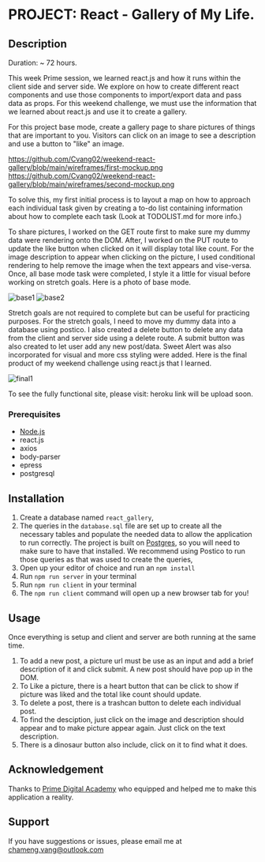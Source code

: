 # PROJECT: React - Gallery of My Life.

## Description

Duration: ~ 72 hours.

This week Prime session, we learned react.js and how it runs within the client side and server side. We explore on how to create different react components and use those components to import/export data and pass data as props. For this weekend challenge, we must use the information that we learned about react.js and use it to create a gallery. 

For this project base mode, create a gallery page to share pictures of things that are important to you. Visitors can click on an image to see a description and use a button to "like" an image.

https://github.com/Cvang02/weekend-react-gallery/blob/main/wireframes/first-mockup.png
https://github.com/Cvang02/weekend-react-gallery/blob/main/wireframes/second-mockup.png

To solve this, my first initial process is to layout a map on how to approach each individual task given by creating a to-do list containing information about how to complete each task (Look at TODOLIST.md for more info.) 

To share pictures, I worked on the GET route first to make sure my dummy data were rendering onto the DOM. After, I worked on the PUT route to update the like button when clicked on it will display total like count. For the image description to appear when clicking on the picture, I used conditional rendering to help remove the image when the text appears and vise-versa. Once, all base mode task were completed, I style it a little for visual before working on stretch goals. Here is a photo of base mode. 

![base1](https://user-images.githubusercontent.com/105823509/190927511-a221b575-8f51-4b84-a643-c5f4ac98ccec.png)
![base2](https://user-images.githubusercontent.com/105823509/190927544-fc58661a-8ae9-4970-8be9-29337e494bfb.png)

Stretch goals are not required to complete but can be useful for practicing purposes. For the stretch goals, I need to move my dummy data into a database using postico. I also created a delete button to delete any data from the client and server side using a delete route. A submit button was also created to let user add any new post/data. Sweet Alert was also incorporated for visual and more css styling were added. Here is the final product of my weekend challenge using react.js that I learned. 

![final1](https://user-images.githubusercontent.com/105823509/190927556-32e73a88-9a90-4b88-b383-a67bc87c2ce5.png)

To see the fully functional site, please visit: heroku link will be upload soon.

### Prerequisites

- [Node.js](https://nodejs.org/en/)
- react.js
- axios
- body-parser
- epress
- postgresql


## Installation

1. Create a database named `react_gallery`,
2. The queries in the `database.sql` file are set up to create all the necessary tables and populate the needed data to allow the application to run correctly. The project is built on [Postgres](https://www.postgresql.org/download/), so you will need to make sure to have that installed. We recommend using Postico to run those queries as that was used to create the queries, 
3. Open up your editor of choice and run an `npm install`
4. Run `npm run server` in your terminal
5. Run `npm run client` in your terminal
6. The `npm run client` command will open up a new browser tab for you!

## Usage
Once everything is setup and client and server are both running at the same time. 

1. To add a new post, a picture url must be use as an input and add a brief description of it and click submit. 
A new post should have pop up in the DOM. 
2. To Like a picture, there is a heart button that can be click to show if picture was liked and the total like count should update. 
3. To delete a post, there is a trashcan button to delete each individual post. 
4. To find the desciption, just click on the image and description should appear and to make picture appear again. Just click on the text description. 
5. There is a dinosaur button also include, click on it to find what it does. 

## Acknowledgement
Thanks to [Prime Digital Academy](www.primeacademy.io) who equipped and helped me to make this application a reality.

## Support
If you have suggestions or issues, please email me at chameng.vang@outlook.com
